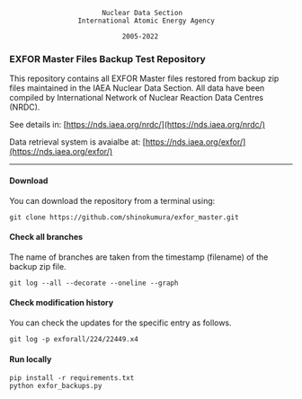                            Nuclear Data Section
                     International Atomic Energy Agency

                                2005-2022


### EXFOR Master Files Backup Test Repository
This repository contains all EXFOR Master files restored from backup zip files maintained in the IAEA Nuclear Data Section. All data have been compiled by International Network of Nuclear Reaction Data Centres (NRDC).

See details in: [https://nds.iaea.org/nrdc/](https://nds.iaea.org/nrdc/)

Data retrieval system is avaialbe at: [https://nds.iaea.org/exfor/](https://nds.iaea.org/exfor/)

-----------------------------------------------------------------------------

#### Download
You can download the repository from a terminal using:
```
git clone https://github.com/shinokumura/exfor_master.git
```


#### Check all branches
The name of branches are taken from the timestamp (filename) of the backup zip file. 
```
git log --all --decorate --oneline --graph
```


#### Check modification history
You can check the updates for the specific entry as follows.
```
git log -p exforall/224/22449.x4
```


#### Run locally
```
pip install -r requirements.txt
python exfor_backups.py
```
